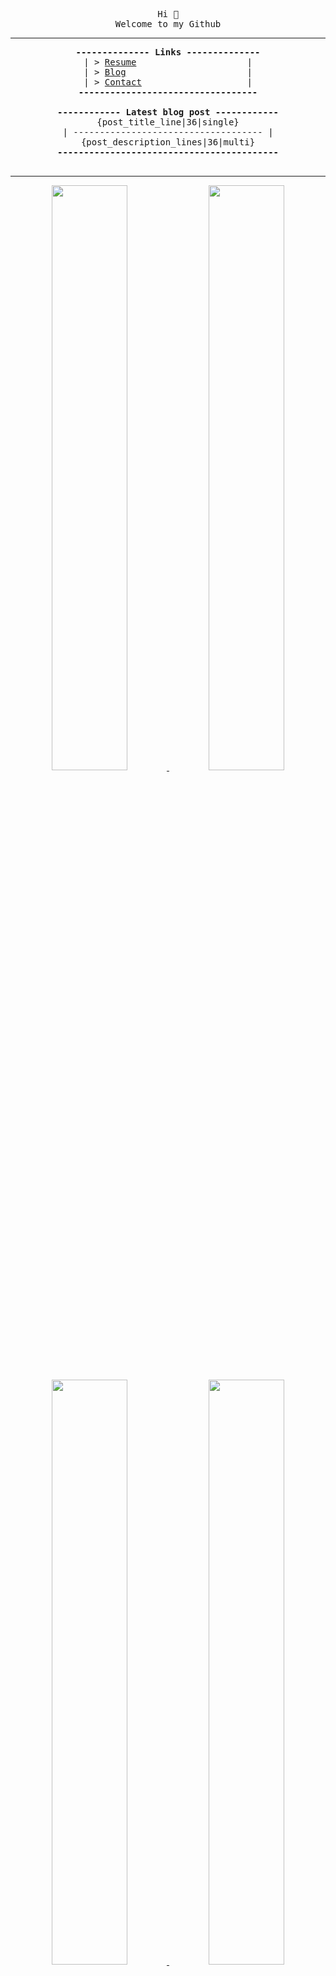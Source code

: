 <!-- had to do this weird formatting because nice formatting leaver uneeded spacing -->
<pre><div align="center">
Hi 👋
Welcome to my Github
<hr /><b>-------------- Links --------------</b>
| > <a href="https://antony.wiki">Resume</a>                     |
| > <a href="https://antony.cloud">Blog</a>                       |
| > <a href="https://antony.contact">Contact</a>                    |
<b>----------------------------------</b>

<b>------------ Latest blog post ------------</b>
{post_title_line|36|single}
| ------------------------------------ |
{post_description_lines|36|multi}
<b>------------------------------------------</b>
</div>
</pre>

<hr />

<div align="center">
  <a href="https://antony.cloud">
    <img src="https://cards.antony.cloud/cloud?useless=param" style="width: 49%; height: auto;" />
  </a>
  <a href="https://antony.contact">
    <img src="https://cards.antony.cloud/contact?useless=param" style="width: 49%; height: auto;" />
  </a>
  <a href="https://github.com/antony1060">
    <img src="https://cards.antony.cloud/github?useless=param" style="width: 49%; height: auto;" />
  </a>
  <a href="https://antony.domains">
    <img src="https://cards.antony.cloud/domains?useless=param" style="width: 49%; height: auto;" />
  </a>
</div>

<div align="center">
  <sub>I use Arch btw. hehe</sub>
</div>
